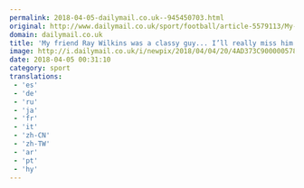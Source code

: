 ```yaml
---
permalink: 2018-04-05-dailymail.co.uk--945450703.html
original: http://www.dailymail.co.uk/sport/football/article-5579113/My-friend-Ray-Wilkins-classy-guy-Ill-really-miss-him.html?ITO=1490&ns_mchannel=rss&ns_campaign=1490
domain: dailymail.co.uk
title: 'My friend Ray Wilkins was a classy guy... I’ll really miss him'
image: http://i.dailymail.co.uk/i/newpix/2018/04/04/20/4AD373C900000578-0-image-a-50_1522871408304.jpg
date: 2018-04-05 00:31:10
category: sport
translations: 
 - 'es'
 - 'de'
 - 'ru'
 - 'ja'
 - 'fr'
 - 'it'
 - 'zh-CN'
 - 'zh-TW'
 - 'ar'
 - 'pt'
 - 'hy'
---
```


